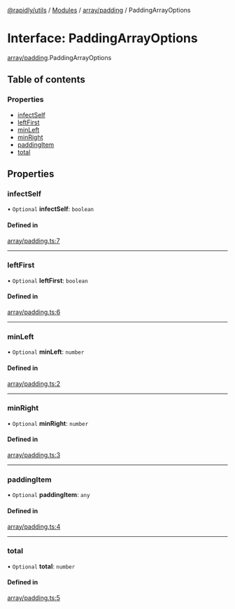 [@rapidly/utils](../README.md) / [Modules](../modules.md) / [array/padding](../modules/array_padding.md) / PaddingArrayOptions

# Interface: PaddingArrayOptions

[array/padding](../modules/array_padding.md).PaddingArrayOptions

## Table of contents

### Properties

- [infectSelf](array_padding.PaddingArrayOptions.md#infectself)
- [leftFirst](array_padding.PaddingArrayOptions.md#leftfirst)
- [minLeft](array_padding.PaddingArrayOptions.md#minleft)
- [minRight](array_padding.PaddingArrayOptions.md#minright)
- [paddingItem](array_padding.PaddingArrayOptions.md#paddingitem)
- [total](array_padding.PaddingArrayOptions.md#total)

## Properties

### infectSelf

• `Optional` **infectSelf**: `boolean`

#### Defined in

[array/padding.ts:7](https://github.com/canguser/rapidly-utils/blob/2ba56f7/main/array/padding.ts#L7)

___

### leftFirst

• `Optional` **leftFirst**: `boolean`

#### Defined in

[array/padding.ts:6](https://github.com/canguser/rapidly-utils/blob/2ba56f7/main/array/padding.ts#L6)

___

### minLeft

• `Optional` **minLeft**: `number`

#### Defined in

[array/padding.ts:2](https://github.com/canguser/rapidly-utils/blob/2ba56f7/main/array/padding.ts#L2)

___

### minRight

• `Optional` **minRight**: `number`

#### Defined in

[array/padding.ts:3](https://github.com/canguser/rapidly-utils/blob/2ba56f7/main/array/padding.ts#L3)

___

### paddingItem

• `Optional` **paddingItem**: `any`

#### Defined in

[array/padding.ts:4](https://github.com/canguser/rapidly-utils/blob/2ba56f7/main/array/padding.ts#L4)

___

### total

• `Optional` **total**: `number`

#### Defined in

[array/padding.ts:5](https://github.com/canguser/rapidly-utils/blob/2ba56f7/main/array/padding.ts#L5)
